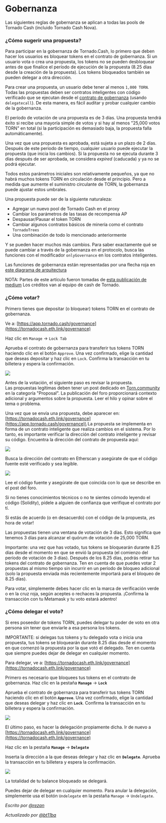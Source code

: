 # Gobernanza

Las siguientes reglas de gobernanza se aplican a todas las pools de Tornado Cash (incluido Tornado Cash Nova).

### ¿Cómo sugerir una propuesta?

Para participar en la gobernanza de Tornado.Cash, lo primero que deben hacer los usuarios es bloquear tokens en el contrato de gobernanza. Si un usuario vota o crea una propuesta, los tokens no se pueden desbloquear antes de que finalice el período de ejecución de la propuesta (8.25 días desde la creación de la propuesta). Los tokens bloqueados también se pueden delegar a otra dirección.

Para crear una propuesta, un usuario debe tener al menos `1,000 TORN`. Todas las propuestas deben ser contratos inteligentes con código verificado que se ejecutan desde el [contrato de gobernanza](https://etherscan.io/address/0x5efda50f22d34F262c29268506C5Fa42cB56A1Ce) (usando `delegatecall`). De esta manera, es fácil auditar y probar cualquier cambio de la gobernanza.

El período de votación de una propuesta es de 3 días. Una propuesta tendrá éxito si recibe una mayoría simple de votos y si hay al menos "25,000 votos TORN" en total (si la participación es demasiado baja, la propuesta falla automáticamente).

Una vez que una propuesta es aprobada, está sujeta a un plazo de 2 días. Después de este periodo de tiempo, cualquier usuario puede ejecutar la propuesta (que inicia los cambios). Si la propuesta no se ejecuta durante 3 días después de ser aprobada, se considera _expired_ (caducada) y ya no se podrá ejecutar.

Todos estos parámetros iniciales son relativamente pequeños, ya que no habrá muchos tokens TORN en circulación desde el principio. Pero a medida que aumente el suministro circulante de TORN, la gobernanza puede ajustar estos umbrales.

Una propuesta puede ser de la siguiente naturaleza:

* Agregar un nuevo pool de Tornado Cash en el proxy
* Cambiar los parámetros de las tasas de recompensa AP
* Despausar/Pausar el token TORN
* Cambiar algunos contratos básicos de minería como el contrato `TornadoTrees`
* Una combinación de todo lo mencionado anteriormente

Y se pueden hacer muchos más cambios. Para saber exactamente qué se puede cambiar a través de la gobernanza en el protocolo, busca las funciones con el modificador `onlyGovernance` en los contratos inteligentes.

Las funciones de gobernanza están representadas por una flecha roja en [este diagrama de arquitectura](https://viewer.diagrams.net/?highlight=0000ff\&edit=\_blank\&layers=1\&nav=1\&title=tornado-cash-contract-overview.drawio#Uhttps%3A%2F%2Fraw.githubusercontent.com%2FRezan-vm%2Ftornado-cash-edu%2Fmain%2Ftornado-cash-contract-overview.drawio)

NOTA: Partes de este artículo fueron tomadas de [esta publicación de medium](https://tornado-cash.medium.com/tornado-cash-governance-proposal-a55c5c7d0703) Los créditos van al equipo de cash de Tornado.

### ¿Cómo votar?

Primero tienes que depositar (o bloquear) tokens TORN en el contrato de gobernanza.

Ve a: [https://app.tornado.cash/governance](https://tornadocash.eth.link/governance)

Haz clic en `Manage` -> `Lock Tab`

Aprueba el contrato de gobernanza para transferir tus tokens TORN haciendo clic en el botón `Approve`. Una vez confirmado, elige la cantidad que deseas depositar y haz clic en `Lock`. Confirma la transacción en tu billetera y espera la confirmación.

![](../.gitbook/assets/c05e5a1813edad280544b627b24002dc8d5adcf2.png)

Antes de la votación, el siguiente paso es revisar la propuesta.\
Las propuestas legítimas deben tener un post dedicado en [Torn.community](https://torn.community) en la categoría "Proposal". La publicación del foro proporcionará contexto adicional y argumentos sobre la propuesta. Leer el hilo y opinar sobre el tema o problema.

Una vez que se envía una propuesta, debe aparecer en:\
[https://tornadocash.eth.link/governance](https://app.tornado.cash/governance)\
La propuesta se implementa en forma de un contrato inteligente que realiza cambios en el sistema. Por lo tanto, es importante verificar la dirección del contrato inteligente y revisar su código. Encuentra la dirección del contrato de propuesta aquí:

![](../.gitbook/assets/181d612b6c57964bab59c8e5b766f5247211083d.png)

Busca la dirección del contrato en Etherscan y asegúrate de que el código fuente esté verificado y sea legible.

![](../.gitbook/assets/d2d37d169a94f09156e76fa522b7974cb7c9ac3f.png)

Lee el código fuente y asegúrate de que coincida con lo que se describe en el post del foro.

Si no tienes conocimientos técnicos o no te sientes cómodo leyendo el código (Solidity), pídele a alguien de confianza que verifique el contrato por tí.

Si estás de acuerdo (o en desacuerdo) con el código de la propuesta, ¡es hora de votar!

Las propuestas tienen una ventana de votación de 3 días. Esto significa que tenemos 3 días para alcanzar el quórum de votación de 25,000 TORN.

Importante: una vez que has votado, tus tokens se bloquearán durante 8.25 días desde el momento en que se envió la propuesta (el comienzo del período de votación de 3 días). Después de los 8.25 días, podrás retirar tus tokens del contrato de gobernanza. Ten en cuenta de que puedes votar 2 propuestas al mismo tiempo sin incurrir en un período de bloqueo adicional (solo la propuesta enviada más recientemente importará para el bloqueo de 8.25 días).

Para votar, simplemente debes hacer clic en la marca de verificación verde o en la cruz roja, según aceptes o rechaces la propuesta. ¡Confirma la transacción con tu Metamask y tu voto estará adentro!

### ¿Cómo delegar el voto?

Si eres poseedor de tokens TORN, puedes delegar tu poder de voto en otra persona sin tener que enviarle a esa persona los tokens.

IMPORTANTE: si delegas tus tokens y tu delegado vota o inicia una propuesta, tus tokens se bloquearán durante 8.25 días desde el momento en que comenzó la propuesta por la que votó el delegado. Ten en cuenta que siempre puedes dejar de delegar en cualquier momento.

Para delegar, ve a: [https://tornadocash.eth.link/governance](https://tornadocash.eth.link/governance)

Primero es necesario que bloquees tus tokens en el contrato de gobernanza. Haz clic en la pestaña **`Manage`** -> **`Lock`**

Aprueba el contrato de gobernanza para transferir tus tokens TORN haciendo clic en el botón **`Approve`**. Una vez confirmado, elige la cantidad que deseas delegar y haz clic en **`Lock`**. Confirma la transacción en tu billetera y espera la confirmación.

![](<../.gitbook/assets/c05e5a1813edad280544b627b24002dc8d5adcf2 (1).png>)

El último paso, es hacer la delegación propiamente dicha. Ir de nuevo a [https://tornadocash.eth.link/governance](https://tornadocash.eth.link/governance)

Haz clic en la pestaña **`Manage`** -> **`Delegate`**

Inserta la dirección a la que deseas delegar y haz clic en **`Delegate`**. Aprueba la transacción en tu billetera y espera la confirmación.

![](../.gitbook/assets/43c05d176d7f75a336af7a865565c9b23786b98c.png)

La totalidad de tu balance bloqueado se delegará.

Puedes dejar de delegar en cualquier momento. Para anular la delegación, simplemente usa el botón `Undelegate` en la pestaña `Manage` -> `Undelegate`.

_Escrito por_ [_@rezan_](https://torn.community/u/Rezan/summary)

_Actualizado por_ [_@bt11ba_](https://torn.community/u/bt11ba/)
